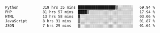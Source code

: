 <!--START_SECTION:waka-->

```txt
Python           319 hrs 35 mins █████████████████▒░░░░░░░   69.94 %
PHP              81 hrs 57 mins  ████▒░░░░░░░░░░░░░░░░░░░░   17.94 %
HTML             13 hrs 58 mins  ▓░░░░░░░░░░░░░░░░░░░░░░░░   03.06 %
JavaScript       8 hrs 31 mins   ▒░░░░░░░░░░░░░░░░░░░░░░░░   01.87 %
JSON             7 hrs 29 mins   ▒░░░░░░░░░░░░░░░░░░░░░░░░   01.64 %
```

<!--END_SECTION:waka-->
